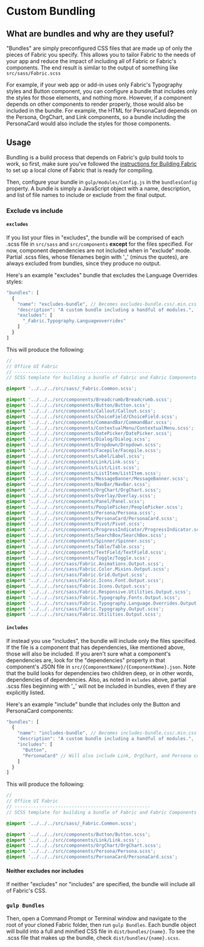 # Custom Bundling
## What are bundles and why are they useful?
"Bundles" are simply preconfigured CSS files that are made up of only the pieces of Fabric you specify. This allows you to tailor Fabric to the needs of your app and reduce the impact of including all of Fabric or Fabric's components. The end result is similar to the output of something like `src/sass/Fabric.scss`

For example, if your web app or add-in uses only Fabric's Typography styles and Button component, you can configure a bundle that includes only the styles for those elements, and nothing more. However, if a component depends on other components to render properly, those would also be included in the bundle. For example, the HTML for PersonaCard depends on the Persona, OrgChart, and Link components, so a bundle including the PersonaCard would also include the styles for those components.

## Usage
Bundling is a build process that depends on Fabric's gulp build tools to work, so first, make sure you've followed the [instructions for Building Fabric](https://github.com/OfficeDev/Office-UI-Fabric/blob/master/ghdocs/BUILDING.md#building-fabric) to set up a local clone of Fabric that is ready for compiling.

Then, configure your bundle in `gulp/modules/Config.js` in the `bundlesConfig` property. A bundle is simply a JavaScript object with a name, description, and list of file names to include or exclude from the final output. 

### Exclude vs include
#### `excludes`
If you list your files in "excludes", the bundle will be comprised of each .scss file in `src/sass` and `src/components` **except** for the files specified. For now, component dependencies are not included when in "exclude" mode. Partial .scss files, whose filenames begin with '_' (minus the quotes), are always excluded from bundles, since they produce no output.

Here's an example "excludes" bundle that excludes the Language Overrides styles:
```javascript
"bundles": [
  {
    "name": "excludes-bundle", // Becomes excludes-bundle.css/.min.css
    "description": "A custom bundle including a handful of modules.",
    "excludes": [
      "_Fabric.Typography.Languageoverrides"
    ]
  } 
]
```

This will produce the following:

```scss
//
// Office UI Fabric
// --------------------------------------------------
// SCSS template for building a bundle of Fabric and Fabric Components CSS.

@import '../../../src/sass/_Fabric.Common.scss';

@import '../../../src/components/Breadcrumb/Breadcrumb.scss';
@import '../../../src/components/Button/Button.scss';
@import '../../../src/components/Callout/Callout.scss';
@import '../../../src/components/ChoiceField/ChoiceField.scss';
@import '../../../src/components/CommandBar/CommandBar.scss';
@import '../../../src/components/ContextualMenu/ContextualMenu.scss';
@import '../../../src/components/DatePicker/DatePicker.scss';
@import '../../../src/components/Dialog/Dialog.scss';
@import '../../../src/components/Dropdown/Dropdown.scss';
@import '../../../src/components/Facepile/Facepile.scss';
@import '../../../src/components/Label/Label.scss';
@import '../../../src/components/Link/Link.scss';
@import '../../../src/components/List/List.scss';
@import '../../../src/components/ListItem/ListItem.scss';
@import '../../../src/components/MessageBanner/MessageBanner.scss';
@import '../../../src/components/NavBar/NavBar.scss';
@import '../../../src/components/OrgChart/OrgChart.scss';
@import '../../../src/components/Overlay/Overlay.scss';
@import '../../../src/components/Panel/Panel.scss';
@import '../../../src/components/PeoplePicker/PeoplePicker.scss';
@import '../../../src/components/Persona/Persona.scss';
@import '../../../src/components/PersonaCard/PersonaCard.scss';
@import '../../../src/components/Pivot/Pivot.scss';
@import '../../../src/components/ProgressIndicator/ProgressIndicator.scss';
@import '../../../src/components/SearchBox/SearchBox.scss';
@import '../../../src/components/Spinner/Spinner.scss';
@import '../../../src/components/Table/Table.scss';
@import '../../../src/components/TextField/TextField.scss';
@import '../../../src/components/Toggle/Toggle.scss';
@import '../../../src/sass/Fabric.Animations.Output.scss';
@import '../../../src/sass/Fabric.Color.Mixins.Output.scss';
@import '../../../src/sass/Fabric.Grid.Output.scss';
@import '../../../src/sass/Fabric.Icons.Font.Output.scss';
@import '../../../src/sass/Fabric.Icons.Output.scss';
@import '../../../src/sass/Fabric.Responsive.Utilities.Output.scss';
@import '../../../src/sass/Fabric.Typography.Fonts.Output.scss';
@import '../../../src/sass/Fabric.Typography.Language.Overrides.Output.scss';
@import '../../../src/sass/Fabric.Typography.Output.scss';
@import '../../../src/sass/Fabric.Utilities.Output.scss';
```

#### `includes`
If instead you use "includes", the bundle will include only the files specified. If the file is a component that has dependencies, like mentioned above, those will also be included. If you aren't sure what a component's dependencies are, look for the "dependencies" property in that component's JSON file in `src/{ComponentName}/{ComponentName}.json`. Note that the build looks for dependencies two children deep, or in other words, dependencies of dependencies. Also, as noted in `exludes` above, partial .scss files beginning with '_' will not be included in bundles, even if they are explicitly listed.

Here's an example "include" bundle that includes only the Button and PersonaCard components:
```javascript
"bundles": [
  {
    "name": "includes-bundle", // Becomes includes-bundle.css/.min.css
    "description": "A custom bundle including a handful of modules.",
    "includes": [
      "Button",
      "PersonaCard" // Will also include Link, OrgChart, and Persona components as dependencies
    ]
  } 
]
```

This will produce the following:

```scss
//
// Office UI Fabric
// --------------------------------------------------
// SCSS template for building a bundle of Fabric and Fabric Components CSS.

@import '../../../src/sass/_Fabric.Common.scss';

@import '../../../src/components/Button/Button.scss';
@import '../../../src/components/Link/Link.scss';
@import '../../../src/components/OrgChart/OrgChart.scss';
@import '../../../src/components/Persona/Persona.scss';
@import '../../../src/components/PersonaCard/PersonaCard.scss';
```

#### Neither excludes nor includes
If neither "excludes" nor "includes" are specified, the bundle will include all of Fabric's CSS.


### `gulp Bundles`
Then, open a Command Prompt or Terminal window and navigate to the root of your cloned Fabric folder, then run `gulp Bundles`. Each bundle object will build into a full and minified CSS file in `dist/bundles/{name}`. To see the .scss file that makes up the bundle, check `dist/bundles/{name}.scss`.
